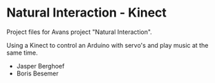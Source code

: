 Natural Interaction - Kinect
=========================

Project files for Avans project "Natural Interaction".

Using a Kinect to control an Arduino with servo's and play music at the same time.

- Jasper Berghoef
- Boris Besemer
